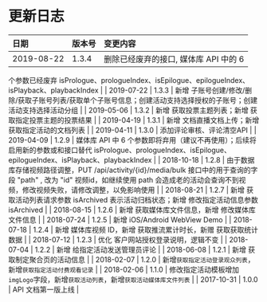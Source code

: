 # 更新日志

| 日期 | 版本号 | 变更内容 |
| :--- | :--- | :--- |
| 2019-08-22 | 1.3.4 | 删除已经废弃的接口, 媒体库 API 中的 6 |

个参数已经废弃 isPrologue、prologueIndex、isEpilogue、epilogueIndex、isPlayback、playbackIndex \| \| 2019-07-22 \| 1.3.3 \| 新增 子账号创建/修改/删除/获取子账号列表/获取单个子账号信息；创建活动支持选择授权的子账号；创建活动支持选择活动分组 \| \| 2019-05-06 \| 1.3.2 \| 新增 获取投票主题列表；新增 获取指定投票主题的投票结果 \| \| 2019-04-19 \| 1.3.1 \| 新增 文档直播文档上传；新增 获取指定活动的文档列表 \| \| 2019-04-11 \| 1.3.0 \| 添加评论审核、评论清空API \| \| 2019-04-09 \| 1.2.9 \| 媒体库 API 中 6 个参数即将弃用（建议不再使用）；后续将启用新的参数或和接口替代 isPrologue、prologueIndex、isEpilogue、epilogueIndex、isPlayback、playbackIndex \| \| 2018-10-18 \| 1.2.8 \| 由于数据库存储视频路径调整，PUT /api/activity/{id}/media/bulk 接口中的用于查询的字段 "path" , 改为 "id" 视频id，如继续使用 path 会造成老的活动会查询不到视频，修改视频失败，请修改调整，以免影响使用 \| \| 2018-08-21 \| 1.2.7 \| 新增 获取活动列表请求参数 isArchived 表示活动归档状态；新增 修改指定活动信息参数isArchived \| \| 2018-08-15 \| 1.2.6 \| 新增 获取媒体库文件信息，新增 修改媒体库文件信息 \| \| 2018-07-24 \| 1.2.5 \| 新增 iOS/Android WebView Demo \| \| 2018-07-18 \| 1.2.4 \| 新增 媒体库视频 ID，新增 获取推流累计时长，新赠 获取获取统计数据 \| \| 2018-07-12 \| 1.2.3 \| 优化 客户网站授权登录说明，逻辑不变 \| \| 2018-07-04 \| 1.2.2 \| 新增 给指定活动发送管理员评论 \| \| 2018-06-08 \| 1.2.1 \| 新增 获取制定聚合页的活动信息 \| \| 2018-02-07 \| 1.2.0 \| 新增`获取指定活动登录观众列表`，新增`获取指定活动付费观看记录` \| \| 2018-02-06 \| 1.1.0 \| 修改指定活动模板增加`imgLogo`字段，新增`获取活动列表`，新增`获取活动媒体库文件列表` \| \| 2017-10-31 \| 1.0.0 \| API 文档第一版上线 \|

